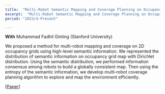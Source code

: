 ```yaml
---
title:  "Multi-Robot Semantic Mapping and Coverage Planning on Occupancy Grids"
excerpt:  "Multi-Robot Semantic Mapping and Coverage Planning on Occupancy Grids"
period: "2023/4-Present"

---
```

**With** Muhammad Fadhil Ginting (Stanford University) <br>

We proposed a method for multi-robot mapping and coverage on 2D occupancy grids using high-level semantic information. We represented the distribution of semantic information on occupancy grid map with Dirichlet distribution. Using the semantic distribution, we performed information consensus among robots to build a globally consistent map. Then using the entropy of the semantic information, we develop multi-robot coverage planning algorithm to explore and map the environment efficiently. 

[[Paper](https://www.dropbox.com/scl/fi/9q4aju3qiiuzk42af0nyc/AA277_Mapping.pdf?rlkey=xwh4os7v1kgmbivq9mwumtwng&dl=0)]